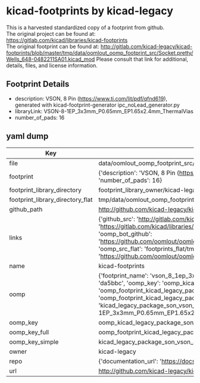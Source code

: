 # kicad-footprints by kicad-legacy  
This is a harvested standardized copy of a footprint from github.  
The original project can be found at:  
https://gitlab.com/kicad/libraries/kicad-footprints  
The original footprint can be found at:
http://gitlab.com/kicad-legacy/kicad-footprints/blob/master/tmp/data/oomlout_oomp_footprint_src/Socket.pretty/Wells_648-0482211SA01.kicad_mod
Please consult that link for additional, details, files, and license information.  
## Footprint Details
* description: VSON, 8 Pin (https://www.ti.com/lit/pdf/qfnd619), generated with kicad-footprint-generator ipc_noLead_generator.py  
* libraryLink: VSON-8-1EP_3x3mm_P0.65mm_EP1.65x2.4mm_ThermalVias  
* number_of_pads: 16  
## yaml dump  
| Key | Value |  
| --- | --- |  
| file | data/oomlout_oomp_footprint_src/kicad-footprints/Package_SON.pretty/VSON-8-1EP_3x3mm_P0.65mm_EP1.65x2.4mm_ThermalVias.kicad_mod |  
| footprint | {'description': 'VSON, 8 Pin (https://www.ti.com/lit/pdf/qfnd619), generated with kicad-footprint-generator ipc_noLead_generator.py', 'libraryLink': 'VSON-8-1EP_3x3mm_P0.65mm_EP1.65x2.4mm_ThermalVias', 'number_of_pads': 16} |  
| footprint_library_directory | footprint_library_owner/kicad-legacy_kicad-footprints |  
| footprint_library_directory_flat | tmp/data/oomlout_oomp_footprint_src/footprints_flat/kicad_legacy_package_son_vson_8_1ep_3x3mm_p0_65mm_ep1_65x2_4mm_thermalvias/working |  
| github_path | http://github.com/kicad-legacy/kicad-footprints/blob/master/tmp/data/oomlout_oomp_footprint_src/Package_SON.pretty/VSON-8-1EP_3x3mm_P0.65mm_EP1.65x2.4mm_ThermalVias.kicad_mod |  
| links | {'github_src': 'http://gitlab.com/kicad-legacy/kicad-footprints/blob/master/tmp/data/oomlout_oomp_footprint_src/Socket.pretty/Wells_648-0482211SA01.kicad_mod', 'github_src_repo': 'https://gitlab.com/kicad/libraries/kicad-footprints', 'oomp_bot': 'tmp/data/oomlout_oomp_footprint_src/footprints/kicad_legacy_package_son_vson_8_1ep_3x3mm_p0_65mm_ep1_65x2_4mm_thermalvias/working', 'oomp_bot_github': 'https://github.com/oomlout/oomlout_oomp_footprint_bot/tree/main/tmp/data/oomlout_oomp_footprint_src/footprints/kicad_legacy_package_son_vson_8_1ep_3x3mm_p0_65mm_ep1_65x2_4mm_thermalvias/working', 'oomp_src_flat': 'footprints_flat/tmp/data/oomlout_oomp_footprint_src/footprints_flat/kicad_legacy_package_son_vson_8_1ep_3x3mm_p0_65mm_ep1_65x2_4mm_thermalvias/working', 'oomp_src_flat_github': 'https://github.com/oomlout/oomlout_oomp_footprint_src/tree/main/tmp/data/oomlout_oomp_footprint_src/footprints_flat/kicad_legacy_package_son_vson_8_1ep_3x3mm_p0_65mm_ep1_65x2_4mm_thermalvias/working'} |  
| name | kicad-footprints |  
| oomp | {'footprint_name': 'vson_8_1ep_3x3mm_p0_65mm_ep1_65x2_4mm_thermalvias', 'library_name': 'package_son', 'md5': 'da5bbc9cd639706428ffbdc49903859d', 'md5_10': 'da5bbc9cd6', 'md5_5': 'da5bb', 'md5_6': 'da5bbc', 'oomp_key': 'oomp_kicad_legacy_package_son_vson_8_1ep_3x3mm_p0_65mm_ep1_65x2_4mm_thermalvias', 'oomp_key_extra': 'oomp_footprint_kicad_legacy_package_son_vson_8_1ep_3x3mm_p0_65mm_ep1_65x2_4mm_thermalvias', 'oomp_key_full': 'oomp_footprint_kicad_legacy_package_son_vson_8_1ep_3x3mm_p0_65mm_ep1_65x2_4mm_thermalvias_da5bbc', 'oomp_key_simple': 'kicad_legacy_package_son_vson_8_1ep_3x3mm_p0_65mm_ep1_65x2_4mm_thermalvias', 'original_filename': 'data/oomlout_oomp_footprint_src/kicad-footprints/Package_SON.pretty/VSON-8-1EP_3x3mm_P0.65mm_EP1.65x2.4mm_ThermalVias.kicad_mod', 'owner_name': 'kicad_legacy'} |  
| oomp_key | oomp_kicad_legacy_package_son_vson_8_1ep_3x3mm_p0_65mm_ep1_65x2_4mm_thermalvias |  
| oomp_key_full | oomp_footprint_kicad_legacy_package_son_vson_8_1ep_3x3mm_p0_65mm_ep1_65x2_4mm_thermalvias |  
| oomp_key_simple | kicad_legacy_package_son_vson_8_1ep_3x3mm_p0_65mm_ep1_65x2_4mm_thermalvias |  
| owner | kicad-legacy |  
| repo | {'documentation_url': 'https://docs.github.com/rest/repos/repos#get-a-repository', 'message': 'Not Found'} |  
| url | http://github.com/kicad-legacy/kicad-footprints |  

